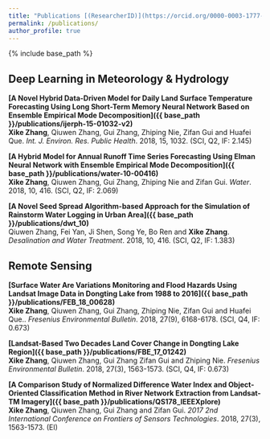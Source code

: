 ```yaml
---
title: "Publications [(ResearcherID)](https://orcid.org/0000-0003-1777-0530)"
permalink: /publications/
author_profile: true
---
```

{% include base_path %}

## Deep Learning in Meteorology & Hydrology

<b>[A Novel Hybrid Data-Driven Model for Daily Land Surface Temperature Forecasting Using Long Short-Term Memory Neural Network Based on Ensemble Empirical Mode Decomposition]({{ base_path }}/publications/ijerph-15-01032-v2)</b><br>
<b>Xike Zhang</b>, Qiuwen Zhang, Gui Zhang, Zhiping Nie, Zifan Gui and Huafei Que. <i>Int. J. Environ. Res. Public Health</i>. 2018, 15, 1032. (SCI, Q2, IF: 2.145)

<b>[A Hybrid Model for Annual Runoff Time Series Forecasting Using Elman Neural Network with Ensemble Empirical Mode Decomposition]({{ base_path }}/publications/water-10-00416)</b><br>
<b>Xike Zhang</b>,  Qiuwen Zhang, Gui Zhang, Zhiping Nie and Zifan Gui. <i>Water</i>. 2018, 10, 416. (SCI, Q2, IF: 2.069)

<b>[A Novel Seed Spread Algorithm-based Approach for the Simulation of Rainstorm Water Logging in Urban Area]({{ base_path }}/publications/dwt_10)</b><br>
Qiuwen Zhang, Fei Yan, Ji Shen, Song Ye, Bo Ren and <b>Xike Zhang</b>. <i>Desalination and Water Treatment</i>. 2018, 10, 416. (SCI, Q2, IF: 1.383)

## Remote Sensing

<b>[Surface Water Are Variations Monitoring and Flood Hazards Using Landsat Image Data in Dongting Lake from 1988 to 2016]({{ base_path }}/publications/FEB_18_00628)</b><br>
<b>Xike Zhang</b>, Qiuwen Zhang, Gui Zhang, Zhiping Nie, Zifan Gui and Huafei Que.. <i>Fresenius Environmental Bulletin</i>. 2018, 27(9), 6168-6178. (SCI, Q4, IF: 0.673)

<b>[Landsat-Based Two Decades Land Cover Change in Dongting Lake Region]({{ base_path }}/publications/FBE_17_01242)</b><br>
<b>Xike Zhang</b>, Qiuwen Zhang, Gui Zhang Zifan Gui and Zhiping Nie. <i>Fresenius Environmental Bulletin</i>. 2018, 27(3), 1563-1573. (SCI, Q4, IF: 0.673)

<b>[A Comparison Study of Normalized Difference Water Index and Object-Oriented Classification Method in River Network Extraction from Landsat-TM Imagery]({{ base_path }}/publications/QS178_IEEEXplore)</b><br>
<b>Xike Zhang</b>, Qiuwen Zhang, Gui Zhang and Zifan Gui. <i>2017 2nd International Conference on Frontiers of Sensors Technologies</i>. 2018, 27(3), 1563-1573. (EI)

